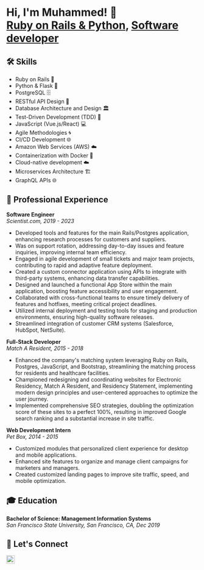 <h1>Hi, I'm Muhammed! 👋 <br/><a href="https://github.com/muhammedzatar">Ruby on Rails & Python</a>, <a href="https://www.linkedin.com/in/muhammedzatar/">Software developer</a></h1>

## 🛠️ Skills
- Ruby on Rails 🚀
- Python & Flask 🐍
- PostgreSQL 🗄️
- RESTful API Design 🔗
- Database Architecture and Design 🏛️
- Test-Driven Development (TDD) 🧪
- JavaScript (Vue.js/React) 💻
- Agile Methodologies 🌀
- CI/CD Development 🌐
- Amazon Web Services (AWS) ☁️
- Containerization with Docker 🐳
- Cloud-native development ☁️
- Microservices Architecture 🏗️
- GraphQL APIs 🌐

## 💼 Professional Experience
**Software Engineer**  
_Scientist.com, 2019 - 2023_  
- Developed tools and features for the main Rails/Postgres application, enhancing research processes for customers and suppliers. 
- Was on support rotation, addressing day-to-day issues and feature inquiries, improving internal team efficiency. 
- Engaged in agile development of small tickets and major team projects, contributing to rapid and adaptive feature deployment.
- Created a custom connector application using APIs to integrate with third-party systems, enhancing data transfer capabilities.
- Designed and launched a functional App Store within the main application, boosting feature accessibility and user engagement.
- Collaborated with cross-functional teams to ensure timely delivery of features and hotfixes, meeting critical project deadlines.
- Utilized internal deployment and testing tools for staging and production environments, ensuring high-quality software releases.
- Streamlined integration of customer CRM systems (Salesforce, HubSpot, NetSuite).

**Full-Stack Developer**  
_Match A Resident, 2015 - 2018_  
- Enhanced the company's matching system leveraging Ruby on Rails, Postgres, JavaScript, and Bootstrap, streamlining the matching process for residents and healthcare facilities.
- Championed redesigning and coordinating websites for Electronic Residency, Match A Resident, and Residency Statement, implementing modern design principles and user-centered approaches to optimize the user journey.
- Implemented comprehensive SEO strategies, doubling the optimization score of these sites to a perfect 100%, resulting in improved Google search ranking and a substantial increase in site traffic.

**Web Development Intern**  
_Pet Box, 2014 - 2015_  
- Customized modules that personalized client experience for desktop and mobile applications.
- Enhanced site features to organize and manage client campaigns for marketers and managers.
- Created customized landing pages to improve site traffic, speed, and mobile optimization.

## 🎓 Education
**Bachelor of Science: Management Information Systems**  
_San Francisco State University, San Francisco, CA, Dec 2019_

## 🤝 Let's Connect
[<img align="left" alt="MuhammedZatar | LinkedIn" width="22px" src="https://cdn.jsdelivr.net/npm/simple-icons@v3/icons/linkedin.svg" />][linkedin]

[linkedin]: https://linkedin.com/in/muhammedzatar
